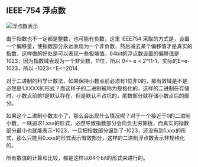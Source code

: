 ## IEEE-754 浮点数

![浮点数表示](https://segmentfault.com/image?src=https://ommw6ejay.qnssl.com/IEEE754_floating.jpg&objectId=1190000009084877&token=6dbb2ef31ffd33e204d811f766ace61a)

由于指数也不一定都是整数，也可能有负数，这里 IEEE754 采取的方式是，设置一个偏移量，使指数部分永远表现为一个非负数，然后减去某个偏移值才是真实的指数，这样做的好处是可以表现一些极端值。64bit的浮点数设置的偏移值是1023，因为指数域表现为一个非负数，11位，所以 0<= e < 2^11-1，实际的E=e-1023，所以 -1023<=E<=2014.  

对于二进制的科学计数法，如果保持小数点前必须有1位非0的，那有效域是不是必然是1.XXXX的形式？而这样子的二进制被称为规格化的，这样的二进制在存储时，小数点前的1是默认存在，但是默认不占坑的，尾数部分就存储小数点后的部分。  

如果这个二进制小数太小了，那么会出现什么情况呢？对于一个接近于0的二进制小数，一味追求1.xxx的形式，必然导致指数部分会向负无穷靠拢，而真实的指数部分最小也就能表示-1023，一旦把指数部分逼到了-1023，还没有到1.xxx的形式，那么只能用0.xxx的形式表示有效部分，这样的二进制浮点数表示非规格化的。  

所有数值的计算和比较，都是这样以64个bit的形式来进行的。

